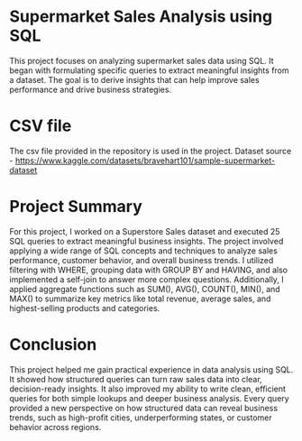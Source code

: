 # Supermarket Sales Analysis using SQL
This project focuses on analyzing supermarket sales data using SQL. It began with formulating  specific queries to extract meaningful insights from a dataset. The goal is to derive insights that can help improve sales performance and drive business strategies. 

# CSV file 
The csv file provided in the repository is used in the project. 
Dataset source - https://www.kaggle.com/datasets/bravehart101/sample-supermarket-dataset

# Project Summary
For this project, I worked on a Superstore Sales dataset and executed 25 SQL queries to extract meaningful business insights. The project involved applying a wide range of SQL concepts and techniques to analyze sales performance, customer behavior, and overall business trends.
I utilized filtering with WHERE, grouping data with GROUP BY and HAVING, and also implemented a self-join to answer more complex questions. Additionally, I applied aggregate functions such as SUM(), AVG(), COUNT(), MIN(), and MAX() to summarize key metrics like total revenue, average sales, and highest-selling products and categories.

# Conclusion
This project helped me gain practical experience in data analysis using SQL. It showed how structured queries can turn raw sales data into clear, decision-ready insights. It also improved my ability to write clean, efficient queries for both simple lookups and deeper business analysis. Every query provided a new perspective on how structured data can reveal business trends, such as high-profit cities, underperforming states, or customer behavior across regions.


